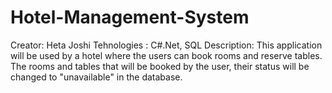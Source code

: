 # Hotel-Management-System
Creator: Heta Joshi
Tehnologies : C#.Net, SQL
Description: This application will be used by a hotel where the users can book rooms and reserve tables. The rooms and tables that will be booked by the user, their status will be changed to "unavailable" in the database.
